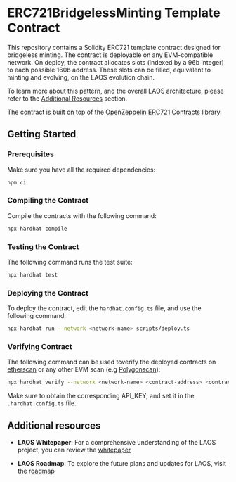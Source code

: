 # ERC721BridgelessMinting Template Contract

This repository contains a Solidity ERC721 template contract designed for bridgeless minting. The contract is deployable on any EVM-compatible network. On deploy, the contract allocates slots (indexed by a 96b integer) to each possible 160b address. These slots can be filled, equivalent to minting and evolving, on the LAOS evolution chain.

To learn more about this pattern, and the overall LAOS architecture,
please refer to the [Additional Resources](#additional-resources) section.

The contract is built on top of the [OpenZeppelin ERC721 Contracts](https://github.com/OpenZeppelin/openzeppelin-contracts) library.

## Getting Started

### Prerequisites

Make sure you have all the required dependencies:

```bash
npm ci
```

### Compiling the Contract

Compile the contracts with the following command:

```bash
npx hardhat compile
```

### Testing the Contract

The following command runs the test suite:

```bash
npx hardhat test
```

### Deploying the Contract

To deploy the contract, edit the `hardhat.config.ts` file, and use the following command:

```bash
npx hardhat run --network <network-name> scripts/deploy.ts
```

### Verifying Contract

The following command can be used toverify the deployed contracts on [etherscan](https://etherscan.io/) or any other EVM scan (e.g [Polygonscan](https://polygonscan.com/)):

```bash
npx hardhat verify --network <network-name> <contract-address> <contract-deploy-arguments>
```

Make sure to obtain the corresponding API_KEY, and set it in the `.hardhat.config.ts` file.

## Additional resources

- **LAOS Whitepaper**: For a comprehensive understanding of the LAOS project, you can review the [whitepaper](https://github.com/freeverseio/laos-whitepaper)

- **LAOS Roadmap**: To explore the future plans and updates for LAOS, visit the [roadmap](https://github.com/freeverseio/laos-roadmap)
